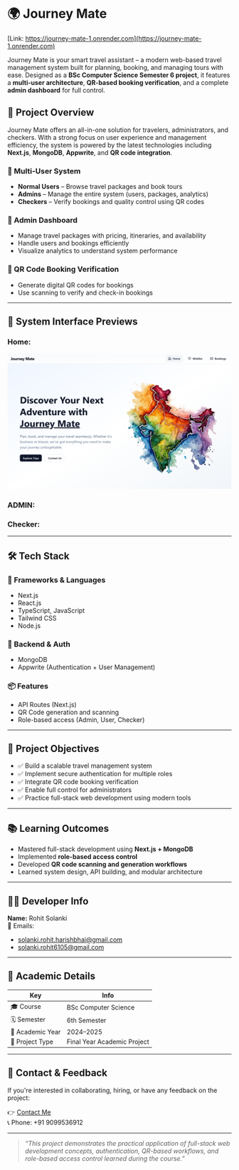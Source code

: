 # 🌍 Journey Mate

[Link: https://journey-mate-1.onrender.com](https://journey-mate-1.onrender.com)

Journey Mate is your smart travel assistant – a modern web-based travel management system built for planning, booking, and managing tours with ease. Designed as a **BSc Computer Science Semester 6 project**, it features a **multi-user architecture**, **QR-based booking verification**, and a complete **admin dashboard** for full control.

## 🧾 Project Overview

Journey Mate offers an all-in-one solution for travelers, administrators, and checkers. With a strong focus on user experience and management efficiency, the system is powered by the latest technologies including **Next.js**, **MongoDB**, **Appwrite**, and **QR code integration**.

### 🔐 Multi-User System
- **Normal Users** – Browse travel packages and book tours
- **Admins** – Manage the entire system (users, packages, analytics)
- **Checkers** – Verify bookings and quality control using QR codes

### 📅 Admin Dashboard
- Manage travel packages with pricing, itineraries, and availability
- Handle users and bookings efficiently
- Visualize analytics to understand system performance

### 📲 QR Code Booking Verification
- Generate digital QR codes for bookings
- Use scanning to verify and check-in bookings

---

## 📸 System Interface Previews

### Home:

![Home](./jm.png)

### ADMIN:
### Checker:

---

## 🛠️ Tech Stack

### 🔧 Frameworks & Languages
- Next.js
- React.js
- TypeScript, JavaScript
- Tailwind CSS
- Node.js

### 🧩 Backend & Auth
- MongoDB
- Appwrite (Authentication + User Management)

### 📦 Features
- API Routes (Next.js)
- QR Code generation and scanning
- Role-based access (Admin, User, Checker)

---

## 🎯 Project Objectives

- ✅ Build a scalable travel management system
- ✅ Implement secure authentication for multiple roles
- ✅ Integrate QR code booking verification
- ✅ Enable full control for administrators
- ✅ Practice full-stack web development using modern tools

---

## 📚 Learning Outcomes

- Mastered full-stack development using **Next.js + MongoDB**
- Implemented **role-based access control**
- Developed **QR code scanning and generation workflows**
- Learned system design, API building, and modular architecture

---

## 👨‍💻 Developer Info

**Name:** Rohit Solanki  
📧 Emails:
- solanki.rohit.harishbhai@gmail.com
- solanki.rohit6105@gmail.com

---


## 📖 Academic Details

| Key | Info |
|-----|------|
| 🎓 Course | BSc Computer Science |
| 🗓️ Semester | 6th Semester |
| 📅 Academic Year | 2024–2025 |
| 📌 Project Type | Final Year Academic Project |

---

## 🤝 Contact & Feedback

If you're interested in collaborating, hiring, or have any feedback on the project:

👉 [Contact Me](mailto:solanki.rohit.harishbhai@gmail.com)  
📞 Phone: +91 9099536912

---

> *“This project demonstrates the practical application of full-stack web development concepts, authentication, QR-based workflows, and role-based access control learned during the course.”*
